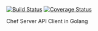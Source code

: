 [![Build Status](https://app.wercker.com/status/9cfd4b53ea24e0894904067f283e4cf8/s "wercker status")](https://app.wercker.com/project/bykey/9cfd4b53ea24e0894904067f283e4cf8)
[![Coverage Status](https://coveralls.io/repos/go-chef/chef/badge.png?branch=master)](https://coveralls.io/r/go-chef/chef?branch=master)

Chef Server API Client in Golang
